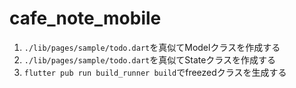 # cafe_note_mobile
1. `./lib/pages/sample/todo.dart`を真似てModelクラスを作成する
2. `./lib/pages/sample/todo.dart`を真似てStateクラスを作成する
3. `flutter pub run build_runner build`でfreezedクラスを生成する